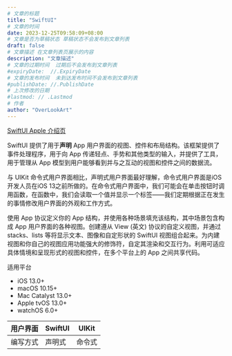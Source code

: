 ```yaml
---
# 文章的标题
title: "SwiftUI"
# 文章的时间
date: 2023-12-25T09:58:09+08:00
# 文章是否为草稿状态 草稿状态不会发布到文章列表
draft: false
# 文章描述 在文章列表页展示的内容
description: "文章描述"
# 文章的过期时间  过期后不会发布到文章列表
#expiryDate:  //.ExpiryDate
# 文章的发布时间  未到达发布时间不会发布到文章列表
#publishDate: //.PublishDate
# 上次修改的日期
#lastmod: // .Lastmod
# 作者
author: "OverLookArt"
---
```


[SwiftUI Apple 介绍页](https://developer.apple.com/cn/xcode/swiftui/)

SwiftUI 提供了用于**声明** App 用户界面的视图、控件和布局结构。该框架提供了事件处理程序，用于向 App 传递轻点、手势和其他类型的输入，并提供了工具，用于管理从 App 模型到用户能够看到并与之互动的视图和控件之间的数据流。

与 UIKit 命令式用户界面相比，声明式用户界面最好理解，命令式用户界面是iOS开发人员在iOS 13之前所做的。在命令式用户界面中，我们可能会在单击按钮时调用函数，在函数中，我们会读取一个值并显示一个标签——我们定期根据正在发生的事情修改用户界面的外观和工作方式。

使用 App 协议定义你的 App 结构，并使用各种场景填充该结构，其中场景包含构成 App 用户界面的各种视图。创建遵从 View (英文) 协议的自定义视图，并通过 stacks、lists 等将显示文本、图像和自定形状的 SwiftUI 视图组合起来。为内建视图和你自己的视图应用功能强大的修饰符，自定其渲染和交互行为。利用可适应具体情境和呈现形式的视图和控件，在多个平台上的 App 之间共享代码。

适用平台  

* iOS 13.0+
* macOS 10.15+
* Mac Catalyst 13.0+
* Apple tvOS 13.0+
* watchOS 6.0+  

| 用户界面 | SwiftUI | UIKit | 
| --- | --- | --- |
| 编写方式 | 声明式 | 命令式 |